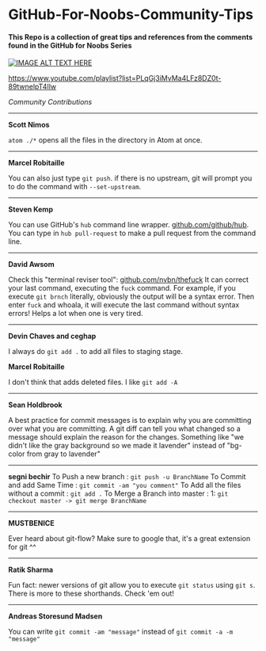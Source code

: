 # GitHub-For-Noobs-Community-Tips
#### This Repo is a collection of great tips and references from the comments found in the GitHub for Noobs Series

[![IMAGE ALT TEXT HERE](http://img.youtube.com/vi/1h9_cB9mPT8/mqdefault.jpg)](http://www.youtube.com/watch?v=1h9_cB9mPT8)

https://www.youtube.com/playlist?list=PLqGj3iMvMa4LFz8DZ0t-89twnelpT4Ilw


_Community Contributions_

---

**Scott Nimos**

`atom ./*`  opens all the files in the directory in Atom at once.

---

**Marcel Robitaille**

You can also just type `git push`. if there is no upstream, git will prompt you to do the command with `--set-upstream`.

---

**Steven Kemp**

You can use GitHub's `hub` command line wrapper. [github.com/github/hub](https://github.com/github/hub).
You can type in `hub pull-request` to make a pull request from the command line.﻿

---

**David Awsom**

Check this "terminal reviser tool": [github.com/nvbn/thefuck](https://github.com/nvbn/thefuck)
It can correct your last command, executing the `fuck` command. For example, if you execute `git brnch` literally, obviously the output will be a syntax error. Then enter `fuck` and whoala, it will execute the last command without syntax errors!   Helps a lot when one is very tired.

---

**Devin Chaves and ceghap**

I always do `git add .` to add all files to staging stage.

**Marcel Robitaille**

I don't think that adds deleted files. I like `git add -A`

---

**Sean Holdbrook**

A best practice for commit messages is to explain why you are committing over what you are committing. A git diff can tell you what changed so a message should explain the reason for the changes. Something like "we didn't like the gray background so we made it lavender" instead of "bg-color from gray to lavender"﻿

---

**segni bechir**
To Push a new branch : `git push -u BranchName`
To Commit and add Same Time : `git commit -am "you comment"`
To Add all the files without a commit : `git add .`
To Merge a Branch into master : 1: `git checkout master -> git merge BranchName`

----

**MUSTBENICE**

Ever heard about git-flow? Make sure to google that, it's a great extension for git ^^

---

**Ratik Sharma**

Fun fact: newer versions of git allow you to execute `git status` using `git s`. There is more to these shorthands. Check 'em out!

---

**Andreas Storesund Madsen**

You can write `git commit -am "message"` instead of `git commit -a -m "message"`
